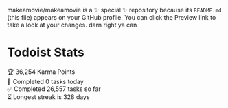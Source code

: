 makeamovie/makeamovie is a ✨ special ✨ repository because its `README.md` (this file) appears on your GitHub profile.
You can click the Preview link to take a look at your changes. darn right ya can

# Todoist Stats

<!-- TODO-IST:START -->
🏆  36,254 Karma Points           
🌸  Completed 0 tasks today           
✅  Completed 26,557 tasks so far           
⏳  Longest streak is 328 days
<!-- TODO-IST:END -->